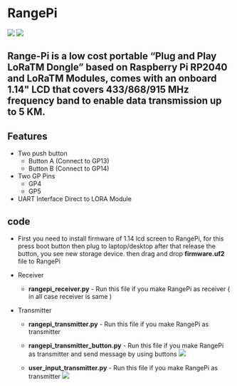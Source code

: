 # RangePi
<img src= "https://github.com/sbcshop/RangePi/blob/main/images/img1.jpg" />
<img src= "https://github.com/sbcshop/RangePi/blob/main/images/img2.jpg" />

## Range-Pi is a low cost portable “Plug and Play LoRaTM Dongle” based on Raspberry Pi RP2040 and  LoRaTM Modules, comes with an onboard 1.14" LCD that covers 433/868/915 MHz frequency band to enable data transmission up to 5 KM.

## Features
  * Two push button
    * Button A (Connect to GP13)
    * Button B (Connect to GP14)  
  * Two GP Pins
    * GP4
    * GP5
  * UART Interface Direct to LORA Module

## code
* First you need to install firmware of 1.14 lcd screen to RangePi, for this press boot button then plug to laptop/desktop after that release the button, you see new        storage device. then drag and drop **firmware.uf2** file to RangePi

* Receiver
  * **rangepi_receiver.py** - Run this file if you make RangePi as receiver ( in all case receiver is same ) 
 
* Transmitter  
  * **rangepi_transmitter.py** - Run this file if you make RangePi as transmitter 
  * **rangepi_transmitter_button.py** - Run this file if you make RangePi as transmitter and send message by using buttons
    <img src = "https://github.com/sbcshop/RangePi/blob/main/images/img4.JPG" />
    
  * **user_input_transmitter.py** - Run this file if you make RangePi as transmitter
    <img src = "https://github.com/sbcshop/RangePi/blob/main/images/img3.JPG" />


  


